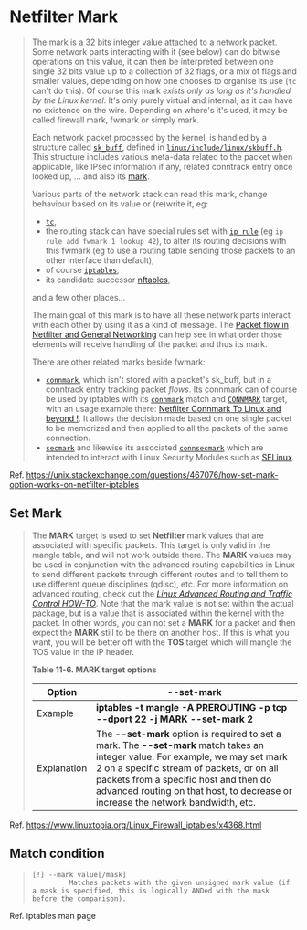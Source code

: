 # Netfilter Mark

>The mark is a 32 bits integer value attached to a network packet. Some network parts interacting with it (see below) can do bitwise operations on this value, it can then be interpreted between one single 32 bits value up to a collection of 32 flags, or a mix of flags and smaller values, depending on how one chooses to organise its use (`tc` can't do this). Of course this mark *exists only as long as it's handled by the Linux kernel*. It's only purely virtual and internal, as it can have no existence on the wire. Depending on where's it's used, it may be called firewall mark, fwmark or simply mark.
>
>Each network packet processed by the kernel, is handled by a structure called [`sk_buff`](https://wiki.linuxfoundation.org/networking/sk_buff), defined in [`linux/include/linux/skbuff.h`](http://elixir.free-electrons.com/linux/v4.14/source/include/linux/skbuff.h). This structure includes various meta-data related to the packet when applicable, like IPsec information if any, related conntrack entry once looked up, ... and also its [mark](https://elixir.bootlin.com/linux/v4.14/source/include/linux/skbuff.h#L809).
>
>Various parts of the network stack can read this mark, change behaviour based on its value or (re)write it, eg:
>
>- [`tc`](https://manpages.debian.org/stretch/iproute2/tc-fw.8.en.html),
>- the routing stack can have special rules set with [`ip rule`](https://manpages.debian.org/stretch/iproute2/ip-rule.8.en.html) (eg `ip rule add fwmark 1 lookup 42`), to alter its routing decisions with this fwmark (eg to use a routing table sending those packets to an other interface than default),
>- of course [`iptables`](https://manpages.debian.org/stretch/iptables/iptables-extensions.8.en.html#MARK),
>- its candidate successor [nftables](https://manpages.debian.org/stretch/nftables/nft.8.en.html#META_STATEMENT),
>
>and a few other places...
>
>The main goal of this mark is to have all these network parts interact with each other by using it as a kind of message. The [Packet flow in Netfilter and General Networking](https://en.wikipedia.org/wiki/Netfilter#/media/File:Netfilter-packet-flow.svg) can help see in what order those elements will receive handling of the packet and thus its mark.
>
>There are other related marks beside fwmark:
>
>- [`connmark`](https://elixir.bootlin.com/linux/v4.14/source/include/net/netfilter/nf_conntrack.h#L89), which isn't stored with a packet's sk_buff, but in a conntrack entry tracking packet *flows*. Its connmark can of course be used by iptables with its [`connmark`](https://manpages.debian.org/stretch/iptables/iptables-extensions.8.en.html#connmark) match and [`CONNMARK`](https://manpages.debian.org/stretch/iptables/iptables-extensions.8.en.html#CONNMARK) target, with an usage example there: [Netfilter Connmark To Linux and beyond !](https://home.regit.org/netfilter-en/netfilter-connmark/). It allows the decision made based on one single packet to be memorized and then applied to all the packets of the same connection.
>- [`secmark`](https://elixir.bootlin.com/linux/v4.14/source/include/linux/skbuff.h#L805) and likewise its associated [`connsecmark`](https://elixir.bootlin.com/linux/v4.14/source/include/net/netfilter/nf_conntrack.h#L92) which are intended to interact with Linux Security Modules such as [SELinux](https://lwn.net/Articles/184786/).

Ref. https://unix.stackexchange.com/questions/467076/how-set-mark-option-works-on-netfilter-iptables



## Set Mark

>The **MARK** target is used to set **Netfilter** mark values that are associated with specific packets. This target is only valid in the mangle table, and will not work outside there. The **MARK** values may be used in conjunction with the advanced routing capabilities in Linux to send different packets through different routes and to tell them to use different queue disciplines (qdisc), etc. For more information on advanced routing, check out the [*Linux Advanced Routing and Traffic Control HOW-TO*](https://www.linuxtopia.org/Linux_Firewall_iptables/a6831.html#LARTC). Note that the mark value is not set within the actual package, but is a value that is associated within the kernel with the packet. In other words, you can not set a **MARK** for a packet and then expect the **MARK** still to be there on another host. If this is what you want, you will be better off with the **TOS** target which will mangle the TOS value in the IP header.
>
>
>
>**Table 11-6. MARK target options**
>
>| Option      | **--set-mark**                                               |
>| ----------- | ------------------------------------------------------------ |
>| Example     | **iptables -t mangle -A PREROUTING -p tcp --dport 22 -j MARK --set-mark 2** |
>| Explanation | The **--set-mark** option is required to set a mark. The **--set-mark** match takes an integer value. For example, we may set mark 2 on a specific stream of packets, or on all packets from a specific host and then do advanced routing on that host, to decrease or increase the network bandwidth, etc. |

Ref. https://www.linuxtopia.org/Linux_Firewall_iptables/x4368.html



## Match condition

>```
>[!] --mark value[/mask]
>          Matches packets with the given unsigned mark value (if a mask is specified, this is logically ANDed with the mask before the comparison).
>```

Ref. iptables man page



